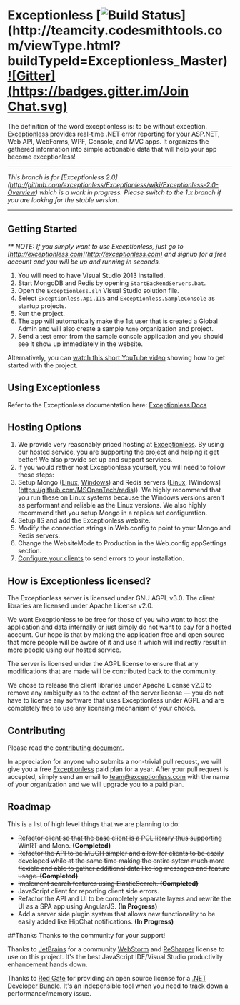 ﻿# Exceptionless [![Build Status](http://teamcity.codesmithtools.com/app/rest/builds/buildType:\(id:Exceptionless_Master\)/statusIcon)](http://teamcity.codesmithtools.com/viewType.html?buildTypeId=Exceptionless_Master) [![Gitter](https://badges.gitter.im/Join Chat.svg)](https://gitter.im/exceptionless/Exceptionless?utm_source=badge&utm_medium=badge&utm_campaign=pr-badge&utm_content=badge)

The definition of the word exceptionless is: to be without exception. [Exceptionless](http://exceptionless.com) provides real-time .NET error reporting for your ASP.NET, Web API, WebForms, WPF, Console, and MVC apps. It organizes the gathered information into simple actionable data that will help your app become exceptionless!

***
 
_This branch is for [Exceptionless 2.0] (http://github.com/exceptionless/Exceptionless/wiki/Exceptionless-2.0-Overview) which is a work in progress. Please switch to the 1.x branch if you are looking for the stable version._

***

## Getting Started

_** NOTE: If you simply want to use Exceptionless, just go to [http://exceptionless.com](http://exceptionless.com) and signup for a free account and you will be up and running in seconds._

1. You will need to have Visual Studio 2013 installed.
2. Start MongoDB and Redis by opening `StartBackendServers.bat`.
3. Open the `Exceptionless.sln` Visual Studio solution file.
4. Select `Exceptionless.Api.IIS` and `Exceptionless.SampleConsole` as startup projects.
5. Run the project.
6. The app will automatically make the 1st user that is created a Global Admin and will also create a sample `Acme` organization and project.
7. Send a test error from the sample console application and you should see it show up immediately in the website.

Alternatively, you can [watch this short YouTube video](http://youtu.be/wROzlVuBoDs) showing how to get started with the project.

## Using Exceptionless

Refer to the Exceptionless documentation here: [Exceptionless Docs](http://docs.exceptionless.com)

## Hosting Options

1. We provide very reasonably priced hosting at [Exceptionless](http://exceptionless.com). By using our hosted service, you are supporting the project and helping it get better! We also provide set up and support services.
2. If you would rather host Exceptionless yourself, you will need to follow these steps:
  1. Setup Mongo ([Linux](http://docs.mongodb.org/manual/administration/install-on-linux/), [Windows](http://docs.mongodb.org/manual/tutorial/install-mongodb-on-windows/)) and Redis servers  ([Linux](http://redis.io/download), [Windows] (https://github.com/MSOpenTech/redis)). We highly recommend that you run these on Linux systems because the Windows versions aren't as performant and reliable as the Linux versions. We also highly recommend that you setup Mongo in a replica set configuration.
  2. Setup IIS and add the Exceptionless website.
  3. Modify the connection strings in Web.config to point to your Mongo and Redis servers.
  4. Change the WebsiteMode to Production in the Web.config appSettings section.
  5. [Configure your clients](http://docs.exceptionless.com/contents/configuration/#self-hosted-options) to send errors to your installation.


##  How is Exceptionless licensed?

The Exceptionless server is licensed under GNU AGPL v3.0. The client libraries are licensed under Apache License v2.0.

We want Exceptionless to be free for those of you who want to host the application and data internally or just simply do not want to pay for a hosted account. Our hope is that by making the application free and open source that more people will be aware of it and use it which will indirectly result in more people using our hosted service.

The server is licensed under the AGPL license to ensure that any modifications that are made will be contributed back to the community.

We chose to release the client libraries under Apache License v2.0 to remove any ambiguity as to the extent of the server license — you do not have to license any software that uses Exceptionless under AGPL and are completely free to use any licensing mechanism of your choice.

## Contributing

Please read the [contributing document](https://github.com/exceptionless/Exceptionless/blob/master/CONTRIBUTING.md).

In appreciation for anyone who submits a non-trivial pull request, we will give you a free [Exceptionless](http://exceptionless.com) paid plan for a year. After your pull request is accepted, simply send an email to team@exceptionless.com with the name of your organization and we will upgrade you to a paid plan.

## Roadmap

This is a list of high level things that we are planning to do:
- ~~Refactor client so that the base client is a PCL library thus supporting WinRT and Mono. **(Completed)**~~
- ~~Refactor the API to be MUCH simpler and allow for clients to be easily developed while at the same time making the entire sytem much more flexible and able to gather additional data like log messages and feature usage. **(Completed)**~~
- ~~Implement search features using ElasticSearch. **(Completed)**~~
- JavaScript client for reporting client side errors.
- Refactor the API and UI to be completely separate layers and rewrite the UI as a SPA app using AngularJS. **(In Progress)**
- Add a server side plugin system  that allows new functionality to be easily added like HipChat notifications. **(In Progress)**


##Thanks
Thanks to the community for your support!

Thanks to [JetBrains](http://jetbrains.com) for a community [WebStorm](https://www.jetbrains.com/webstorm/) and [ReSharper](https://www.jetbrains.com/resharper/) license to use on this project. It's the best JavaScript IDE/Visual Studio productivity enhancement hands down.

Thanks to [Red Gate](http://www.red-gate.com) for providing an open source license for a [.NET Developer Bundle](http://www.red-gate.com/products/dotnet-development/). It's an indepensible tool when you need to track down a performance/memory issue.
